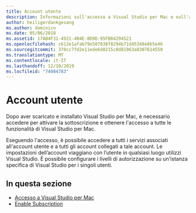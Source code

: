 ```yaml
---
title: Account utente
description: Informazioni sull'accesso a Visual Studio per Mac e sull'abilitazione delle sottoscrizioni in Visual Studio per Mac
author: heiligerdankgesang
ms.author: dominicn
ms.date: 05/06/2018
ms.assetid: 17AB4F31-4921-4B4E-8D9D-95FB84294521
ms.openlocfilehash: c612e1afab79e507838f8294b71d45348e8b5e46
ms.sourcegitcommit: 370cc7fd2e11ede6d8215c8d81963a8307614550
ms.translationtype: MT
ms.contentlocale: it-IT
ms.lasthandoff: 12/10/2019
ms.locfileid: "74984783"
---
```

# <a name="user-accounts"></a>Account utente

Dopo aver scaricato e installato Visual Studio per Mac, è necessario accedere per attivare la sottoscrizione e ottenere l'accesso a tutte le funzionalità di Visual Studio per Mac.

Eseguendo l'accesso, è possibile accedere a tutti i servizi associati all'account utente e a tutti gli account collegati a tale account. Le impostazioni dell’account viaggiano con l’utente in qualsiasi luogo utilizzi Visual Studio. È possibile configurare i livelli di autorizzazione su un'istanza specifica di Visual Studio per i singoli utenti.

## <a name="in-this-section"></a>In questa sezione

* [Accesso a Visual Studio per Mac](signing-in.md)
* [Enable Subscription](enable-subscription.md)